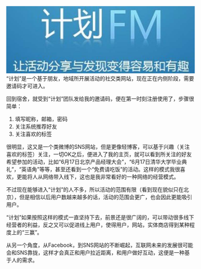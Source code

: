 <img src="/blog/images/jihuafm.jpg"/>
“计划”是一个基于朋友，地域所开展活动的社交类网站，现在正在内侧阶段，需要邀请码才可进入。

回到宿舍，就受到“计划”团队发给我的邀请码，便在第一时刻注册使用了，步骤很简单：
1. 填写昵称，邮箱，密码
2. 关注系统推荐好友
3. 关注喜欢的标签

很明显，这又是一个类微博的SNS网站，但是更像轻博客，可以基于兴趣（关注喜欢的标签）关注，一切OK之后，便进入了我的主页，就可以看到所关注的好友希望参加的活动，比如“6月17日北京产品经理大会”，“6月17日清华大学毕业典礼”，“英语角”等等，甚至还看到一个“免费请吃饭”的活动。这样的模式我很喜欢，更能将人从网络带入线下，这也是我非常看好的一种网络的经营模式。

不过现在能够进入“计划”的人不多，所以活动的范围有限（看到现在貌似只在北京），但是相信以后用户数越来越多的话，活动的范围会更广，也会因此更能吸引用户。

“计划”如果按照这样的模式一直坚持下去，前景还是很广阔的，可以带动很多线下经营者的利益，反之又可以促进线上用户，使得用户，网站，实体商店得到某种程度上的“三赢”。

从另一个角度，从Facebook，到SNS网站的不断崛起，互联网未来的发展很可能会和SNS靠拢，这样才会真正和用户拉近距离，和用户做好互动，这便是一种基于人的需求。